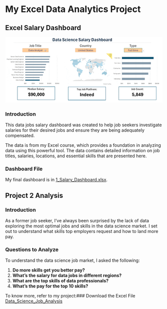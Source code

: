 # My Excel Data Analytics Project
## Excel Salary Dashboard

![1_Salary_Dashboard.png](/0_Resources/Images/1_Salary_Dashboard_Final_Dashboard.gif)

### Introduction

This data jobs salary dashboard was created to help job seekers investigate salaries for their desired jobs and ensure they are being adequately compensated. 

The data is from my Excel course, which provides a foundation in analyzing data using this powerful tool. The data contains detailed information on job titles, salaries, locations, and essential skills that are presented here.

### Dashboard File
My final dashboard is in [1_Salary_Dashboard.xlsx](1_Salary_Dashboard.xlsx).

## Project 2 Analysis

### Introduction

As a former job seeker, I’ve always been surprised by the lack of data exploring the most optimal jobs and skills in the data science market. I set out to understand what skills top employers request and how to land more pay.

### Questions to Analyze

To understand the data science job market, I asked the following:

1. **Do more skills get you better pay?**
2. **What’s the salary for data jobs in different regions?**
3. **What are the top skills of data professionals?**
4. **What’s the pay for the top 10 skills?**

To know more, refer to my project:### Download the Excel File  
[Data_Science_Job_Analysis](https://github.com/rishi-jalan/Excel_Project-Data_Analytics/raw/main/Project_2-Analysis/Data_Science_Jobs_Project_Analysis.xlsx)
